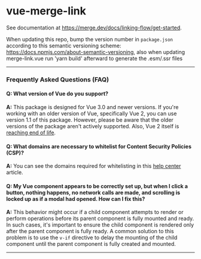 # vue-merge-link

See documentation at https://merge.dev/docs/linking-flow/get-started.

When updating this repo, bump the version number in `package.json` according to this semantic versioning scheme: https://docs.npmjs.com/about-semantic-versioning, also when updating merge-link.vue run 'yarn build' afterward to generate the .esm/.ssr files

---

### Frequently Asked Questions (FAQ)

#### **Q: What version of Vue do you support?**

**A:** This package is designed for Vue 3.0 and newer versions. If you're working with an older version of Vue, specifically Vue 2, you can use version 1.1 of this package. However, please be aware that the older versions of the package aren't actively supported. Also, Vue 2 itself is [reaching end of life](https://vuejs.org/about/faq.html#is-vue-2-still-supported).

#### **Q: What domains are necessary to whitelist for Content Security Policies (CSP)?**

**A:** You can see the domains required for whitelisting in this [help center](https://help.merge.dev/en/articles/5924787-using-content-security-policy-csp-with-merge) article.

#### **Q: My Vue component appears to be correctly set up, but when I click a button, nothing happens, no network calls are made, and scrolling is locked up as if a modal had opened. How can I fix this?**

**A:** This behavior might occur if a child component attempts to render or perform operations before its parent component is fully mounted and ready. In such cases, it's important to ensure the child component is rendered only after the parent component is fully ready.
A common solution to this problem is to use the `v-if` directive to delay the mounting of the child component until the parent component is fully created and mounted.

---
